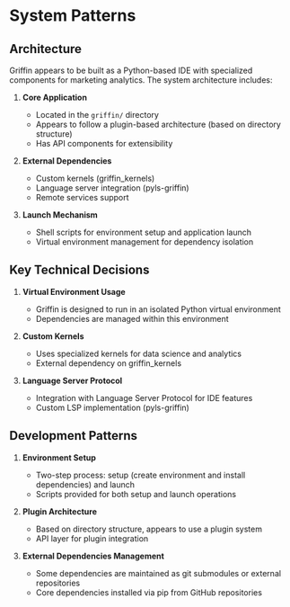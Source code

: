 # System Patterns

## Architecture
Griffin appears to be built as a Python-based IDE with specialized components for marketing analytics. The system architecture includes:

1. **Core Application**
   - Located in the `griffin/` directory
   - Appears to follow a plugin-based architecture (based on directory structure)
   - Has API components for extensibility

2. **External Dependencies**
   - Custom kernels (griffin_kernels)
   - Language server integration (pyls-griffin)
   - Remote services support

3. **Launch Mechanism**
   - Shell scripts for environment setup and application launch
   - Virtual environment management for dependency isolation

## Key Technical Decisions
1. **Virtual Environment Usage**
   - Griffin is designed to run in an isolated Python virtual environment
   - Dependencies are managed within this environment

2. **Custom Kernels**
   - Uses specialized kernels for data science and analytics
   - External dependency on griffin_kernels

3. **Language Server Protocol**
   - Integration with Language Server Protocol for IDE features
   - Custom LSP implementation (pyls-griffin)

## Development Patterns
1. **Environment Setup**
   - Two-step process: setup (create environment and install dependencies) and launch
   - Scripts provided for both setup and launch operations

2. **Plugin Architecture**
   - Based on directory structure, appears to use a plugin system
   - API layer for plugin integration

3. **External Dependencies Management**
   - Some dependencies are maintained as git submodules or external repositories
   - Core dependencies installed via pip from GitHub repositories
